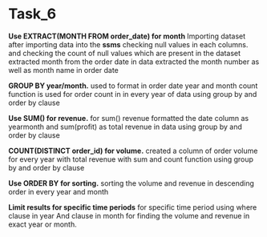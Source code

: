 # Task_6

**Use EXTRACT(MONTH FROM order_date) for month**
Importing dataset 
after importing data into the **ssms** checking null values in each columns.
and checking the count of null values which are present in the dataset
extracted month from the order date in data
extracted the month number as well as month name in order date

**GROUP BY year/month.**
used to format in order date year and month 
count function is used for order count in in every year of data using group by and order by clause

**Use SUM() for revenue.**
for sum() revenue
formatted the date column as yearmonth and sum(profit) as total revenue in data using group by and order by clause 

**COUNT(DISTINCT order_id) for volume.**
created a column of order volume for every year with total revenue with sum and count function using group by and order by clause 

**Use ORDER BY for sorting.**
sorting the volume and revenue in descending order in every year and month 

**Limit results for specific time periods**
for specific time period using where clause in year And clause in month for finding the volume and revenue in exact year or month.

